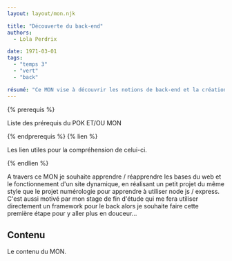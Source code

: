 ```yaml
---
layout: layout/mon.njk

title: "Découverte du back-end"
authors:
  - Lola Perdrix

date: 1971-03-01
tags: 
  - "temps 3"
  - "vert"
  - "back"

résumé: "Ce MON vise à découvrir les notions de back-end et la création de serveurs web avec des méthodes simples"
---
```


{% prerequis %}

Liste des prérequis du POK ET/OU MON

{% endprerequis %}
{% lien %}

Les lien utiles pour la compréhension de celui-ci.

{% endlien %}

A travers ce MON je souhaite apprendre / réapprendre les bases du web et le fonctionnement d'un site dynamique, en réalisant un petit projet du même style que le projet numérologie pour apprendre à utiliser node js / express. C'est aussi motivé par mon stage de fin d'étude qui me fera utiliser directement un framework pour le back alors je souhaite faire cette première étape pour y aller plus en douceur...

## Contenu

Le contenu du MON.
